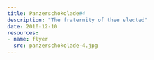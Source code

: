 ```yaml
---
title: Panzerschokolade#4
description: "The fraternity of thee elected"
date: 2010-12-10
resources:
- name: flyer
  src: panzerschokolade-4.jpg
---
```

